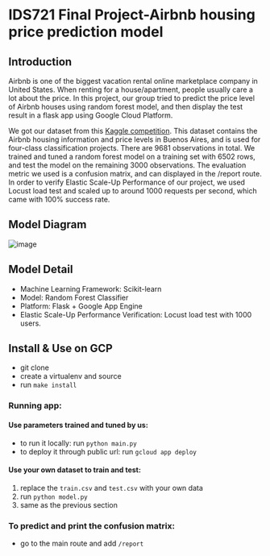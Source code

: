 # IDS721 Final Project-Airbnb housing price prediction model

## Introduction
Airbnb is one of the biggest vacation rental online marketplace company in United States. When renting for a house/apartment, people usually care a lot about the price.  In this project, our group tried to predict the price level of Airbnb houses using random forest model, and then display the test result in a flask app using Google Cloud Platform. 

We got our dataset from this [Kaggle competition](https://www.kaggle.com/c/duke-cs671-fall20-airbnb-pricing-data). This dataset contains the Airbnb housing information and price levels in Buenos Aires, and is used for four-class classification projects. There are 9681 observations in total. We trained and tuned a random forest model on a training set with 6502 rows, and test the model on the remaining 3000 observations. The evaluation metric we used is a confusion matrix, and can displayed in the /report route. In order to verify Elastic Scale-Up Performance of our project, we used Locust load test and scaled up to around 1000 requests per second, which came with 100% success rate.

## Model Diagram

![image](https://user-images.githubusercontent.com/54278431/116767789-6cfa5880-aa00-11eb-8e9a-18c7190f67a5.png)


## Model Detail
- Machine Learning Framework: Scikit-learn
- Model: Random Forest Classifier
- Platform: Flask + Google App Engine
- Elastic Scale-Up Performance Verification: Locust load test with 1000 users.

## Install & Use on GCP
- git clone
- create a virtualenv and source
- run `make install`

### Running app:
#### Use parameters trained and tuned by us:

- to run it locally: run `python main.py`
- to deploy it through public url: run `gcloud app deploy`

#### Use your own dataset to train and test:

1. replace the `train.csv` and `test.csv` with your own data
2. run `python model.py`
3. same as the previous section

### To predict and print the confusion matrix:

- go to the main route and add `/report`
